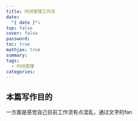 ```yaml
---
title: 时间管理工作流
date:
  "{ date }": 
top: false
cover: false
password: 
toc: true
mathjax: true
summary: 
tags:
  - 时间管理
categories:
---
```

## 本篇写作目的
一方面是感觉自己目前工作流有点混乱，通过文字的fan